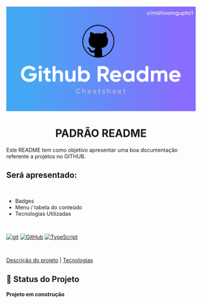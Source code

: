 
<p width="100%" align = "center">
    <img src="./imagem-readme/img-readme.png" width="750px">
</p>

<h1 id="descricaoprojeto" align = "center"><b>PADRÃO README</b></h1>

Este README tem como objetivo apresentar uma boa documentação referente a projetos no GITHUB.

## **Será apresentado:**

<br>

- Badges
- Menu / tabela do conteúdo
- Tecnologias Utilizadas

<br>

[![git](https://img.shields.io/badge/--F05032?logo=git&logoColor=ffffff)](http://git-scm.com/) [![GitHub](https://img.shields.io/badge/--181717?logo=github&logoColor=ffffff)](https://github.com/) [![TypeScript](https://img.shields.io/badge/--3178C6?logo=typescript&logoColor=ffffff)](https://www.typescriptlang.org/)

<!-- ## **Tabela de conteúdo:** -->

<br>

<!-- <ul>

<li> <a href = "#descricaoprojeto">Descrição do projeto</a> </li>
<li> <a href = "#tecnologia">Tecnologias</a> </li>

</ul> -->



 <a href = "#descricaoprojeto">Descrição do projeto</a> | <a href = "#tecnologia">Tecnologias</a> 

 ## :rocket: Status do Projeto

 <h4>Projeto em construção</h4>

 

